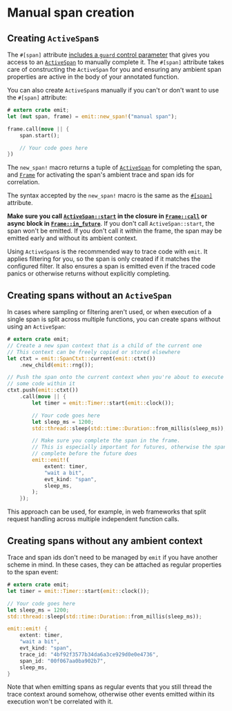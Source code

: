 # Manual span creation

## Creating `ActiveSpan`s

The `#[span]` attribute [includes a `guard` control parameter](./manual-span-completion.md) that gives you access to an [`ActiveSpan`](https://docs.rs/emit/0.11.1/emit/span/struct.ActiveSpan.html) to manually complete it. The `#[span]` attribute takes care of constructing the `ActiveSpan` for you and ensuring any ambient span properties are active in the body of your annotated function.

You can also create `ActiveSpan`s manually if you can't or don't want to use the `#[span]` attribute:

```rust
# extern crate emit;
let (mut span, frame) = emit::new_span!("manual span");

frame.call(move || {
    span.start();

    // Your code goes here
})
```

The `new_span!` macro returns a tuple of [`ActiveSpan`](https://docs.rs/emit/0.11.1/emit/span/struct.ActiveSpan.html) for completing the span, and [`Frame`](https://docs.rs/emit/0.11.1/emit/frame/struct.Frame.html) for activating the span's ambient trace and span ids for correlation.

The syntax accepted by the `new_span!` macro is the same as the [`#[span]`](https://docs.rs/emit/0.11.1/emit/attr.span.html) attribute.

**Make sure you call [`ActiveSpan::start`](https://docs.rs/emit/0.11.1/emit/span/struct.ActiveSpan.html#method.start) in the closure in [`Frame::call`](https://docs.rs/emit/0.11.1/emit/frame/struct.Frame.html#method.call) or async block in [`Frame::in_future`](https://docs.rs/emit/0.11.1/emit/frame/struct.Frame.html#method.in_future)**. If you don't call `ActiveSpan::start`, the span won't be emitted. If you don't call it within the frame, the span may be emitted early and without its ambient context.

Using `ActiveSpan`s is the recommended way to trace code with `emit`. It applies filtering for you, so the span is only created if it matches the configured filter. It also ensures a span is emitted even if the traced code panics or otherwise returns without explicitly completing.

## Creating spans without an `ActiveSpan`

In cases where sampling or filtering aren't used, or when execution of a single span is split across multiple functions, you can create spans without using an `ActiveSpan`:

```rust
# extern crate emit;
// Create a new span context that is a child of the current one
// This context can be freely copied or stored elsewhere
let ctxt = emit::SpanCtxt::current(emit::ctxt())
    .new_child(emit::rng());

// Push the span onto the current context when you're about to execute
// some code within it
ctxt.push(emit::ctxt())
    .call(move || {
        let timer = emit::Timer::start(emit::clock());

        // Your code goes here
        let sleep_ms = 1200;
        std::thread::sleep(std::time::Duration::from_millis(sleep_ms));

        // Make sure you complete the span in the frame.
        // This is especially important for futures, otherwise the span may
        // complete before the future does
        emit::emit!(
            extent: timer,
            "wait a bit",
            evt_kind: "span",
            sleep_ms,
        );
    });
```

This approach can be used, for example, in web frameworks that split request handling across multiple independent function calls.

## Creating spans without any ambient context

Trace and span ids don't need to be managed by `emit` if you have another scheme in mind. In these cases, they can be attached as regular properties to the span event:

```rust
# extern crate emit;
let timer = emit::Timer::start(emit::clock());

// Your code goes here
let sleep_ms = 1200;
std::thread::sleep(std::time::Duration::from_millis(sleep_ms));

emit::emit! {
    extent: timer,
    "wait a bit",
    evt_kind: "span",
    trace_id: "4bf92f3577b34da6a3ce929d0e0e4736",
    span_id: "00f067aa0ba902b7",
    sleep_ms,
}
```

Note that when emitting spans as regular events that you still thread the trace context around somehow, otherwise other events emitted within its execution won't be correlated with it.
